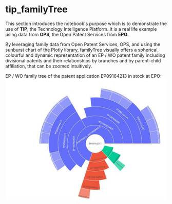# tip_familyTree
This section introduces the notebook's purpose which is to demonstrate the use of **TIP**, the Technology Intelligence Platform. It is a real life example using data from **OPS**, the Open Patent Services from **EPO**.

By leveraging family data from Open Patent Services, OPS, and using the sunburst chart of the Plotly library, familyTree visually offers a spherical, colourful and dynamic representation of an EP / WO patent family including divisional patents and their relationships by branches and by parent-child affiliation, that can be zoomed intuitively. 

EP / WO family tree of the patent application EP09164213 in stock at EPO:
![](images/EP09164213.jpg)
